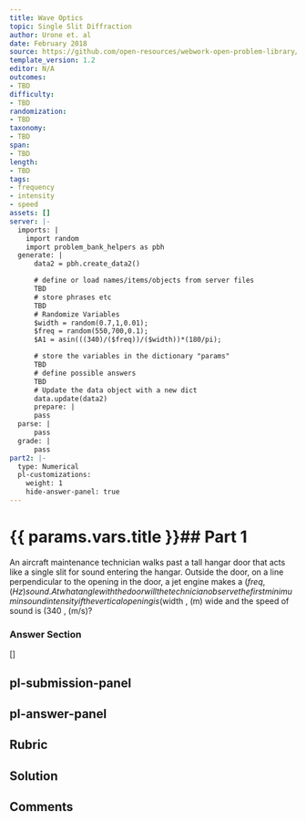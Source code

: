 ```yaml
---
title: Wave Optics
topic: Single Slit Diffraction
author: Urone et. al
date: February 2018
source: https://github.com/open-resources/webwork-open-problem-library/tree/master/Contrib/BrockPhysics/College_Physics_Urone/27.Wave_Optics/Single_Slit_Diffraction/NU_U17-27-05-014.pg
template_version: 1.2
editor: N/A
outcomes:
- TBD
difficulty:
- TBD
randomization:
- TBD
taxonomy:
- TBD
span:
- TBD
length:
- TBD
tags:
- frequency
- intensity
- speed
assets: []
server: |-
  imports: |
    import random
    import problem_bank_helpers as pbh
  generate: |
      data2 = pbh.create_data2()

      # define or load names/items/objects from server files
      TBD
      # store phrases etc
      TBD
      # Randomize Variables
      $width = random(0.7,1,0.01);
      $freq = random(550,700,0.1);
      $A1 = asin(((340)/($freq))/($width))*(180/pi);

      # store the variables in the dictionary "params"
      TBD
      # define possible answers
      TBD
      # Update the data object with a new dict
      data.update(data2)
      prepare: |
      pass
  parse: |
      pass
  grade: |
      pass
part2: |-
  type: Numerical
  pl-customizations:
    weight: 1
    hide-answer-panel: true
---
```


# {{ params.vars.title }}## Part 1 
An aircraft maintenance technician walks past a tall hangar door that acts like a single slit for sound entering the hangar. Outside the door, on a line perpendicular to the opening in the door, a jet engine makes a ($freq , (Hz) sound. At what angle with the door will the technician observe the first minimum in sound intensity if the vertical opening is ($width , (m) wide and the speed of sound is (340 , (m/s)? 


### Answer Section 
[]

## pl-submission-panel 


## pl-answer-panel 


## Rubric 


## Solution 


## Comments 


